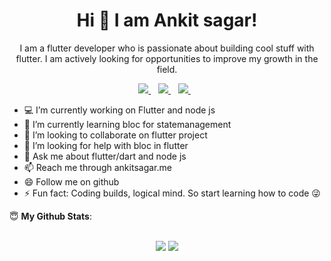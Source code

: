 <H1 align='center'>Hi 👋 I am Ankit sagar!</H1>
<p align='center'>I am a flutter developer who is passionate about building cool stuff with flutter. I am actively looking for opportunities to improve my growth in the field.</p>

<p align='center'>
<a href="https://twitter.com/woinbo">
  <img src="https://img.shields.io/badge/twitter-%231DA1F2.svg?&style=for-the-badge&logo=twitter&logoColor=white" />
</a>&nbsp;&nbsp;
<a href="mailto:ankit.sagar.me@gmail.com">
  <img src="https://img.shields.io/badge/email-%23D14836.svg?&style=for-the-badge&logo=gmail&logoColor=white" />
</a>&nbsp;&nbsp;
<a href="https://www.linkedin.com/in/woinbo/">
  <img src="https://img.shields.io/badge/linkedin-%230077B5.svg?&style=for-the-badge&logo=linkedin&logoColor=white" />
</a>&nbsp;&nbsp;

</p>

- 💻 I’m currently working on Flutter and node js
- 🌱 I’m currently learning bloc for statemanagement 
- 🤝 I’m looking to collaborate on flutter project
- 🤔 I’m looking for help with bloc in flutter
- 💬 Ask me about flutter/dart and node js
- 📫 Reach me through ankitsagar.me
- 😄 Follow me on github
- ⚡ Fun fact: Coding builds, logical mind. So start learning how to code 😜


 <summary> 😇 <b>My Github Stats</b>: </summary>
<br>
<p align = "center">
  <img src = "https://github-readme-stats.vercel.app/api?username=woinbo&show_icons=true&theme=tokyonight&line_height=33">
  <img src = "https://github-readme-stats.vercel.app/api/top-langs/?username=woinbo&hide=css,java,html&theme=tokyonight">
</p>
